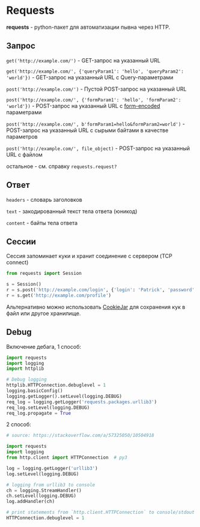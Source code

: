 # Requests

**requests** - python-пакет для автоматизации пывна через HTTP.

## Запрос

`get('http://example.com/')` - GET-запрос на указанный URL

`get('http://example.com/', {'queryParam1': 'hello', 'queryParam2': 'world'})` - GET-запрос на указанный URL с Query-параметрами

`post('http://example.com/')` - Пустой POST-запрос на указанный URL

`post('http://example.com/', {'formParam1': 'hello', 'formParam2': 'world'})` - POST-запрос на указанный URL с <u>form-encoded</u> параметрами

`post('http://example.com/', b'formParam1=hello&formParam2=world')` - POST-запрос на указанный URL с сырыми байтами в качестве параметров

`post('http://example.com/', file_object)` - POST-запрос на указанный URL с файлом

остальное - см. справку `requests.request?`



## Ответ

`headers` - словарь заголовков

`text` - закодированный текст тела ответа (юникод)

`content` - байты тела ответа



## Сессии

Сессия запоминает куки и хранит соединение с сервером (TCP connect)

```python
from requests import Session

s = Session()
r = s.post('http://example.com/login', {'login': 'Patrick', 'password': 'p@$5w0rD!'})
r = s.get('http://example.com/profile')
```

Альтернативно можно использовать [CookieJar](https://requests.readthedocs.io/en/latest/api/#requests.cookies.RequestsCookieJar) для сохранения кук в файл или другое хранилище.



## Debug

Включение дебага, 1 способ:

```python
import requests
import logging
import httplib

# Debug logging
httplib.HTTPConnection.debuglevel = 1
logging.basicConfig()
logging.getLogger().setLevel(logging.DEBUG)
req_log = logging.getLogger('requests.packages.urllib3')
req_log.setLevel(logging.DEBUG)
req_log.propagate = True
```

2 способ:

```python
# source: https://stackoverflow.com/a/57325050/10504918

import requests
import logging
from http.client import HTTPConnection  # py3

log = logging.getLogger('urllib3')
log.setLevel(logging.DEBUG)

# logging from urllib3 to console
ch = logging.StreamHandler()
ch.setLevel(logging.DEBUG)
log.addHandler(ch)

# print statements from `http.client.HTTPConnection` to console/stdout
HTTPConnection.debuglevel = 1
```

